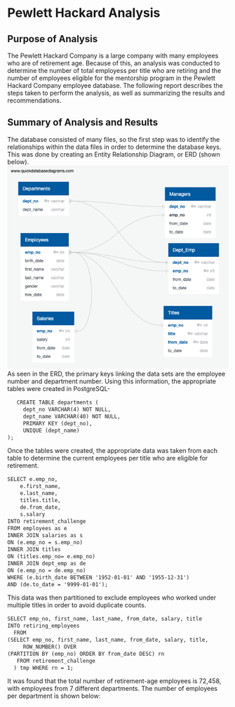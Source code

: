 # Pewlett Hackard Analysis
## Purpose of Analysis

  The Pewlett Hackard Company is a large company with many employees who are of retirement age. Because of this, an analysis was conducted to determine the number of total employess per title who are retiring and the number of employees eligible for the mentorship program in the Pewlett Hackard Company employee database. The following report describes the steps taken to perform the analysis, as well as summarizing the results and recommendations.
## Summary of Analysis and Results

  The database consisted of many files, so the first step was to identify the relationships within the data files in order to determine the database keys. This was done by creating an Entity Relationship Diagram, or ERD (shown below). 
![ERD](https://github.com/oshadiw/Pewlett-Hackard-Analysis/blob/master/Challenge%20Data/EmployeeDB.png)
As seen in the ERD, the primary keys linking the data sets are the employee number and department number. Using this information, the appropriate tables were created in PostgreSQL- 
```
   CREATE TABLE departments (
     dept_no VARCHAR(4) NOT NULL,
     dept_name VARCHAR(40) NOT NULL,
     PRIMARY KEY (dept_no),
     UNIQUE (dept_name)
);
```
Once the tables were created, the appropriate data was taken from each table to determine the current employees per title who are eligible for retirement. 
```
SELECT e.emp_no,
	e.first_name,
	e.last_name,
	titles.title,
	de.from_date,
	s.salary
INTO retirement_challenge
FROM employees as e
INNER JOIN salaries as s
ON (e.emp_no = s.emp_no)
INNER JOIN titles
ON (titles.emp_no= e.emp_no)
INNER JOIN dept_emp as de
ON (e.emp_no = de.emp_no)
WHERE (e.birth_date BETWEEN '1952-01-01' AND '1955-12-31')
AND (de.to_date = '9999-01-01');
```
This data was then partitioned to exclude employees who worked under multiple titles in order to avoid duplicate counts. 
```
SELECT emp_no, first_name, last_name, from_date, salary, title
INTO retiring_employees
  FROM
(SELECT emp_no, first_name, last_name, from_date, salary, title,
     ROW_NUMBER() OVER
(PARTITION BY (emp_no) ORDER BY from_date DESC) rn
   FROM retirement_challenge
  ) tmp WHERE rn = 1;
  ```
  It was found that the total number of retirement-age employees is 72,458, with employees from 7 different departments. The number of employees per department is shown below:
